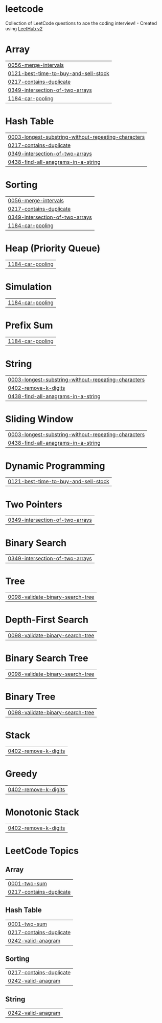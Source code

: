 # leetcode
Collection of LeetCode questions to ace the coding interview! - Created using [LeetHub v2](https://github.com/arunbhardwaj/LeetHub-2.0)


# Array
|  |
| ------- |
| [0056-merge-intervals](https://github.com/DebPaine/leetcode/tree/master/0056-merge-intervals) |
| [0121-best-time-to-buy-and-sell-stock](https://github.com/DebPaine/leetcode/tree/master/0121-best-time-to-buy-and-sell-stock) |
| [0217-contains-duplicate](https://github.com/DebPaine/leetcode/tree/master/0217-contains-duplicate) |
| [0349-intersection-of-two-arrays](https://github.com/DebPaine/leetcode/tree/master/0349-intersection-of-two-arrays) |
| [1184-car-pooling](https://github.com/DebPaine/leetcode/tree/master/1184-car-pooling) |
# Hash Table
|  |
| ------- |
| [0003-longest-substring-without-repeating-characters](https://github.com/DebPaine/leetcode/tree/master/0003-longest-substring-without-repeating-characters) |
| [0217-contains-duplicate](https://github.com/DebPaine/leetcode/tree/master/0217-contains-duplicate) |
| [0349-intersection-of-two-arrays](https://github.com/DebPaine/leetcode/tree/master/0349-intersection-of-two-arrays) |
| [0438-find-all-anagrams-in-a-string](https://github.com/DebPaine/leetcode/tree/master/0438-find-all-anagrams-in-a-string) |
# Sorting
|  |
| ------- |
| [0056-merge-intervals](https://github.com/DebPaine/leetcode/tree/master/0056-merge-intervals) |
| [0217-contains-duplicate](https://github.com/DebPaine/leetcode/tree/master/0217-contains-duplicate) |
| [0349-intersection-of-two-arrays](https://github.com/DebPaine/leetcode/tree/master/0349-intersection-of-two-arrays) |
| [1184-car-pooling](https://github.com/DebPaine/leetcode/tree/master/1184-car-pooling) |
# Heap (Priority Queue)
|  |
| ------- |
| [1184-car-pooling](https://github.com/DebPaine/leetcode/tree/master/1184-car-pooling) |
# Simulation
|  |
| ------- |
| [1184-car-pooling](https://github.com/DebPaine/leetcode/tree/master/1184-car-pooling) |
# Prefix Sum
|  |
| ------- |
| [1184-car-pooling](https://github.com/DebPaine/leetcode/tree/master/1184-car-pooling) |
# String
|  |
| ------- |
| [0003-longest-substring-without-repeating-characters](https://github.com/DebPaine/leetcode/tree/master/0003-longest-substring-without-repeating-characters) |
| [0402-remove-k-digits](https://github.com/DebPaine/leetcode/tree/master/0402-remove-k-digits) |
| [0438-find-all-anagrams-in-a-string](https://github.com/DebPaine/leetcode/tree/master/0438-find-all-anagrams-in-a-string) |
# Sliding Window
|  |
| ------- |
| [0003-longest-substring-without-repeating-characters](https://github.com/DebPaine/leetcode/tree/master/0003-longest-substring-without-repeating-characters) |
| [0438-find-all-anagrams-in-a-string](https://github.com/DebPaine/leetcode/tree/master/0438-find-all-anagrams-in-a-string) |
# Dynamic Programming
|  |
| ------- |
| [0121-best-time-to-buy-and-sell-stock](https://github.com/DebPaine/leetcode/tree/master/0121-best-time-to-buy-and-sell-stock) |
# Two Pointers
|  |
| ------- |
| [0349-intersection-of-two-arrays](https://github.com/DebPaine/leetcode/tree/master/0349-intersection-of-two-arrays) |
# Binary Search
|  |
| ------- |
| [0349-intersection-of-two-arrays](https://github.com/DebPaine/leetcode/tree/master/0349-intersection-of-two-arrays) |
# Tree
|  |
| ------- |
| [0098-validate-binary-search-tree](https://github.com/DebPaine/leetcode/tree/master/0098-validate-binary-search-tree) |
# Depth-First Search
|  |
| ------- |
| [0098-validate-binary-search-tree](https://github.com/DebPaine/leetcode/tree/master/0098-validate-binary-search-tree) |
# Binary Search Tree
|  |
| ------- |
| [0098-validate-binary-search-tree](https://github.com/DebPaine/leetcode/tree/master/0098-validate-binary-search-tree) |
# Binary Tree
|  |
| ------- |
| [0098-validate-binary-search-tree](https://github.com/DebPaine/leetcode/tree/master/0098-validate-binary-search-tree) |
# Stack
|  |
| ------- |
| [0402-remove-k-digits](https://github.com/DebPaine/leetcode/tree/master/0402-remove-k-digits) |
# Greedy
|  |
| ------- |
| [0402-remove-k-digits](https://github.com/DebPaine/leetcode/tree/master/0402-remove-k-digits) |
# Monotonic Stack
|  |
| ------- |
| [0402-remove-k-digits](https://github.com/DebPaine/leetcode/tree/master/0402-remove-k-digits) |
<!---LeetCode Topics Start-->
# LeetCode Topics
## Array
|  |
| ------- |
| [0001-two-sum](https://github.com/DebPaine/leetcode/tree/master/0001-two-sum) |
| [0217-contains-duplicate](https://github.com/DebPaine/leetcode/tree/master/0217-contains-duplicate) |
## Hash Table
|  |
| ------- |
| [0001-two-sum](https://github.com/DebPaine/leetcode/tree/master/0001-two-sum) |
| [0217-contains-duplicate](https://github.com/DebPaine/leetcode/tree/master/0217-contains-duplicate) |
| [0242-valid-anagram](https://github.com/DebPaine/leetcode/tree/master/0242-valid-anagram) |
## Sorting
|  |
| ------- |
| [0217-contains-duplicate](https://github.com/DebPaine/leetcode/tree/master/0217-contains-duplicate) |
| [0242-valid-anagram](https://github.com/DebPaine/leetcode/tree/master/0242-valid-anagram) |
## String
|  |
| ------- |
| [0242-valid-anagram](https://github.com/DebPaine/leetcode/tree/master/0242-valid-anagram) |
<!---LeetCode Topics End-->